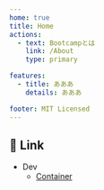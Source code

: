 ```yaml
---
home: true
title: Home
actions:
  - text: Bootcampとは
    link: /About
    type: primary

features:
  - title: あああ
    details: あああ

footer: MIT Licensed
---
```


## :rocket: Link
- Dev
  - [Container](./dev/container/01_container.md)